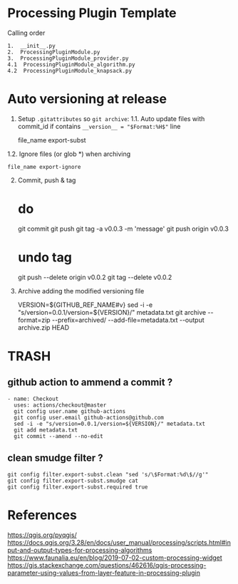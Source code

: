 # Processing Plugin Template

Calling order

    1.  __init__.py
    2.  ProcessingPluginModule.py          
    3.  ProcessingPluginModule_provider.py 
    4.1  ProcessingPluginModule_algorithm.py
    4.2  ProcessingPluginModule_knapsack.py 

# Auto versioning at release

1. Setup `.gitattributes` so `git archive`:
1.1. Auto update files with commit_id if contains `__version__ = "$Format:%H$"` line

    file_name export-subst

1.2. Ignore files (or glob \*) when archiving

    file_name export-ignore

2. Commit, push & tag

    # do
    git commit
    git push
    git tag -a v0.0.3 -m 'message'
    git push origin v0.0.3

    # undo tag
    git push --delete origin v0.0.2
    git tag --delete v0.0.2

3. Archive adding the modified versioning file

    VERSION=${GITHUB_REF_NAME#v}
    sed -i -e "s/version=0.0.1/version=${VERSION}/" metadata.txt
    git archive --format=zip --prefix=archived/ --add-file=metadata.txt --output archive.zip HEAD

# TRASH 
## github action to ammend a commit ?

    - name: Checkout
      uses: actions/checkout@master
      git config user.name github-actions
      git config user.email github-actions@github.com
      sed -i -e "s/version=0.0.1/version=${VERSION}/" metadata.txt
      git add metadata.txt
      git commit --amend --no-edit

## clean smudge filter ?

    git config filter.export-subst.clean "sed 's/\$Format:%d\$//g'"
    git config filter.export-subst.smudge cat
    git config filter.export-subst.required true

# References

https://qgis.org/pyqgis/
https://docs.qgis.org/3.28/en/docs/user_manual/processing/scripts.html#input-and-output-types-for-processing-algorithms
https://www.faunalia.eu/en/blog/2019-07-02-custom-processing-widget
https://gis.stackexchange.com/questions/462616/qgis-processing-parameter-using-values-from-layer-feature-in-processing-plugin

